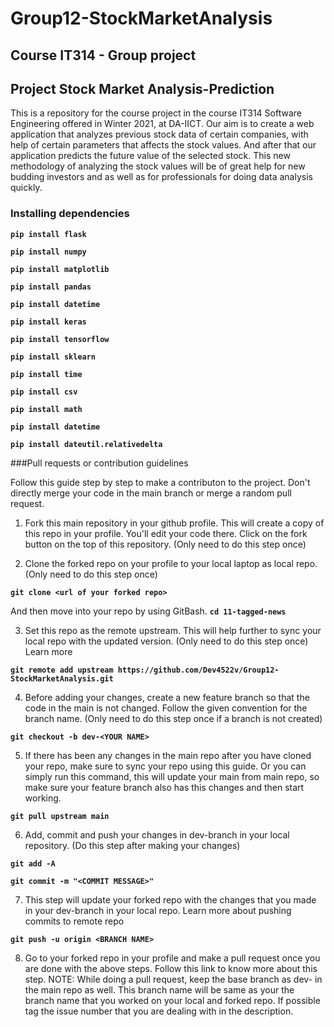 # Group12-StockMarketAnalysis

## Course IT314 - Group project

## Project Stock Market Analysis-Prediction

This is a repository for the course project in the course IT314 Software Engineering offered in Winter 2021, at DA-IICT. 
Our aim is to create a web application that analyzes previous stock data of certain companies, with help of certain parameters that affects the stock values. 
And after that our application predicts the future value of the selected stock. This new methodology of analyzing the stock values will be of great help for 
new budding investors and as well as for professionals for doing data analysis quickly. 

### Installing dependencies

**`pip install flask`**

**`pip install numpy`**

**`pip install matplotlib`**

**`pip install pandas`**

**`pip install datetime`**

**`pip install keras`**

**`pip install tensorflow`**

**`pip install sklearn`**

**`pip install time`**

**`pip install csv`**

**`pip install math`**

**`pip install datetime`**

**`pip install dateutil.relativedelta`**


###Pull requests or contribution guidelines

Follow this guide step by step to make a contributon to the project. Don't directly merge your code in the main branch or merge a random pull request.

1. Fork this main repository in your github profile. This will create a copy of this repo in your profile. You'll edit your code there. Click on the fork button on the top of this repository. (Only need to do this step once)

2. Clone the forked repo on your profile to your local laptop as local repo. (Only need to do this step once)

**`git clone <url of your forked repo>`**

And then move into your repo by using GitBash.
**`cd 11-tagged-news`**

3. Set this repo as the remote upstream. This will help further to sync your local repo with the updated version. (Only need to do this step once) Learn more

**`git remote add upstream https://github.com/Dev4522v/Group12-StockMarketAnalysis.git`**

4. Before adding your changes, create a new feature branch so that the code in the main is not changed. Follow the given convention for the branch name. (Only need to do this step once if a branch is not created)

**`git checkout -b dev-<YOUR NAME>`**

5. If there has been any changes in the main repo after you have cloned your repo, make sure to sync your repo using this guide. Or you can simply run this command, this will update your main from main repo, so make sure your feature branch also has this changes and then start working.

**`git pull upstream main`**

6. Add, commit and push your changes in dev-branch in your local repository. (Do this step after making your changes)

**`git add -A`**

**`git commit -m "<COMMIT MESSAGE>"`**

7. This step will update your forked repo with the changes that you made in your dev-branch in your local repo. Learn more about pushing commits to remote repo

**`git push -u origin <BRANCH NAME>`**

8. Go to your forked repo in your profile and make a pull request once you are done with the above steps. Follow this link to know more about this step. NOTE: While doing a pull request, keep the base branch as dev- in the main repo as well. This branch name will be same as your the branch name that you worked on your local and forked repo. If possible tag the issue number that you are dealing with in the description.
